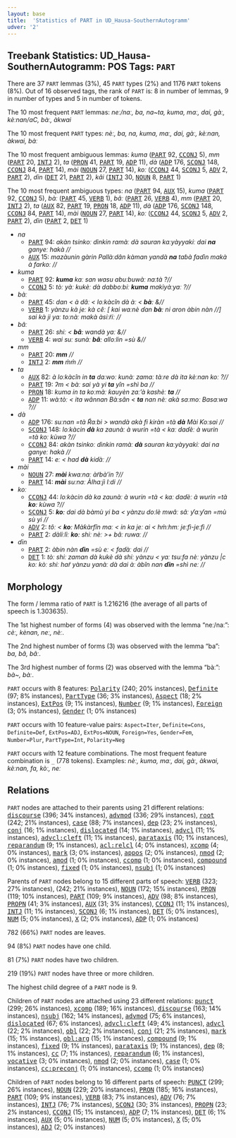 ```yaml
---
layout: base
title:  'Statistics of PART in UD_Hausa-SouthernAutogramm'
udver: '2'
---
```


## Treebank Statistics: UD_Hausa-SouthernAutogramm: POS Tags: `PART`

There are 37 `PART` lemmas (3%), 45 `PART` types (2%) and 1176 `PART` tokens (8%).
Out of 16 observed tags, the rank of `PART` is: 8 in number of lemmas, 9 in number of types and 5 in number of tokens.

The 10 most frequent `PART` lemmas: <em>neː/naː, ba, na~ta, kuma, maː, dai, gàː, kèːnan/aC, bàː, àkwai</em>

The 10 most frequent `PART` types:  <em>nèː, ba, na, kuma, maː, dai, gàː, kèːnan, àkwai, bàː</em>

The 10 most frequent ambiguous lemmas: <em>kuma</em> (<tt><a href="ha_southernautogramm-pos-PART.html">PART</a></tt> 92, <tt><a href="ha_southernautogramm-pos-CCONJ.html">CCONJ</a></tt> 5), <em>mm</em> (<tt><a href="ha_southernautogramm-pos-PART.html">PART</a></tt> 20, <tt><a href="ha_southernautogramm-pos-INTJ.html">INTJ</a></tt> 2), <em>ta</em> (<tt><a href="ha_southernautogramm-pos-PRON.html">PRON</a></tt> 41, <tt><a href="ha_southernautogramm-pos-PART.html">PART</a></tt> 19, <tt><a href="ha_southernautogramm-pos-ADP.html">ADP</a></tt> 11), <em>dà</em> (<tt><a href="ha_southernautogramm-pos-ADP.html">ADP</a></tt> 176, <tt><a href="ha_southernautogramm-pos-SCONJ.html">SCONJ</a></tt> 148, <tt><a href="ha_southernautogramm-pos-CCONJ.html">CCONJ</a></tt> 84, <tt><a href="ha_southernautogramm-pos-PART.html">PART</a></tt> 14), <em>mài</em> (<tt><a href="ha_southernautogramm-pos-NOUN.html">NOUN</a></tt> 27, <tt><a href="ha_southernautogramm-pos-PART.html">PART</a></tt> 14), <em>koː</em> (<tt><a href="ha_southernautogramm-pos-CCONJ.html">CCONJ</a></tt> 44, <tt><a href="ha_southernautogramm-pos-SCONJ.html">SCONJ</a></tt> 5, <tt><a href="ha_southernautogramm-pos-ADV.html">ADV</a></tt> 2, <tt><a href="ha_southernautogramm-pos-PART.html">PART</a></tt> 2), <em>ɗin</em> (<tt><a href="ha_southernautogramm-pos-DET.html">DET</a></tt> 21, <tt><a href="ha_southernautogramm-pos-PART.html">PART</a></tt> 2), <em>kâi</em> (<tt><a href="ha_southernautogramm-pos-INTJ.html">INTJ</a></tt> 30, <tt><a href="ha_southernautogramm-pos-NOUN.html">NOUN</a></tt> 8, <tt><a href="ha_southernautogramm-pos-PART.html">PART</a></tt> 1)

The 10 most frequent ambiguous types:  <em>na</em> (<tt><a href="ha_southernautogramm-pos-PART.html">PART</a></tt> 94, <tt><a href="ha_southernautogramm-pos-AUX.html">AUX</a></tt> 15), <em>kuma</em> (<tt><a href="ha_southernautogramm-pos-PART.html">PART</a></tt> 92, <tt><a href="ha_southernautogramm-pos-CCONJ.html">CCONJ</a></tt> 5), <em>bàː</em> (<tt><a href="ha_southernautogramm-pos-PART.html">PART</a></tt> 45, <tt><a href="ha_southernautogramm-pos-VERB.html">VERB</a></tt> 1), <em>bâː</em> (<tt><a href="ha_southernautogramm-pos-PART.html">PART</a></tt> 26, <tt><a href="ha_southernautogramm-pos-VERB.html">VERB</a></tt> 4), <em>mm</em> (<tt><a href="ha_southernautogramm-pos-PART.html">PART</a></tt> 20, <tt><a href="ha_southernautogramm-pos-INTJ.html">INTJ</a></tt> 2), <em>ta</em> (<tt><a href="ha_southernautogramm-pos-AUX.html">AUX</a></tt> 82, <tt><a href="ha_southernautogramm-pos-PART.html">PART</a></tt> 19, <tt><a href="ha_southernautogramm-pos-PRON.html">PRON</a></tt> 18, <tt><a href="ha_southernautogramm-pos-ADP.html">ADP</a></tt> 11), <em>dà</em> (<tt><a href="ha_southernautogramm-pos-ADP.html">ADP</a></tt> 176, <tt><a href="ha_southernautogramm-pos-SCONJ.html">SCONJ</a></tt> 148, <tt><a href="ha_southernautogramm-pos-CCONJ.html">CCONJ</a></tt> 84, <tt><a href="ha_southernautogramm-pos-PART.html">PART</a></tt> 14), <em>mài</em> (<tt><a href="ha_southernautogramm-pos-NOUN.html">NOUN</a></tt> 27, <tt><a href="ha_southernautogramm-pos-PART.html">PART</a></tt> 14), <em>koː</em> (<tt><a href="ha_southernautogramm-pos-CCONJ.html">CCONJ</a></tt> 44, <tt><a href="ha_southernautogramm-pos-SCONJ.html">SCONJ</a></tt> 5, <tt><a href="ha_southernautogramm-pos-ADV.html">ADV</a></tt> 2, <tt><a href="ha_southernautogramm-pos-PART.html">PART</a></tt> 2), <em>ɗin</em> (<tt><a href="ha_southernautogramm-pos-PART.html">PART</a></tt> 2, <tt><a href="ha_southernautogramm-pos-DET.html">DET</a></tt> 1)


* <em>na</em>
  * <tt><a href="ha_southernautogramm-pos-PART.html">PART</a></tt> 94: <em>akàn tsinkoː dìnkin ramàː dà sauran kaːyàyyakiː dai <b>na</b> ganyeː hakà //</em>
  * <tt><a href="ha_southernautogramm-pos-AUX.html">AUX</a></tt> 15: <em>mazàunin gàrin Pallàːdân kàman yandà <b>na</b> taɓà faɗìn makà à farkoː //</em>
* <em>kuma</em>
  * <tt><a href="ha_southernautogramm-pos-PART.html">PART</a></tt> 92: <em><b>kuma</b> kaː san wasu abuːbuwàː naːtà ?//</em>
  * <tt><a href="ha_southernautogramm-pos-CCONJ.html">CCONJ</a></tt> 5: <em>tòː yàː kukèː dà dabboːbiː <b>kuma</b> makìyàːyaː ?//</em>
* <em>bàː</em>
  * <tt><a href="ha_southernautogramm-pos-PART.html">PART</a></tt> 45: <em>dan < à dâː < loːkàcîn dà àː < <b>bàː</b> &//</em>
  * <tt><a href="ha_southernautogramm-pos-VERB.html">VERB</a></tt> 1: <em>yànzu kà jeː kà cêː [ kai waːnè ɗan <b>bàː</b> ni aron àbin nàn //] sai kà ji yaː toːnàː makà àsiːr̃iː //</em>
* <em>bâː</em>
  * <tt><a href="ha_southernautogramm-pos-PART.html">PART</a></tt> 26: <em>shiː < <b>bâː</b> wandà yaː &//</em>
  * <tt><a href="ha_southernautogramm-pos-VERB.html">VERB</a></tt> 4: <em>wai suː sunàː <b>bâː</b> alloːlin =sù &//</em>
* <em>mm</em>
  * <tt><a href="ha_southernautogramm-pos-PART.html">PART</a></tt> 20: <em><b>mm</b> //</em>
  * <tt><a href="ha_southernautogramm-pos-INTJ.html">INTJ</a></tt> 2: <em><b>mm</b> m̀m̀ //</em>
* <em>ta</em>
  * <tt><a href="ha_southernautogramm-pos-AUX.html">AUX</a></tt> 82: <em>à loːkàcîn in <b>ta</b> daːwoː kunàː zamaː tàːre dà ita kèːnan koː ?//</em>
  * <tt><a href="ha_southernautogramm-pos-PART.html">PART</a></tt> 19: <em>ʔm < bàː sai yà yi <b>ta</b> yîn =shì ba //</em>
  * <tt><a href="ha_southernautogramm-pos-PRON.html">PRON</a></tt> 18: <em>kuma in ta koːmàː ƙauyèn zaːʼà kashèː <b>ta</b> //</em>
  * <tt><a href="ha_southernautogramm-pos-ADP.html">ADP</a></tt> 11: <em>wàːtòː < ita wânnan Bàːsân < <b>ta</b> nan nèː akà saːmoː Basaːwa ?//</em>
* <em>dà</em>
  * <tt><a href="ha_southernautogramm-pos-ADP.html">ADP</a></tt> 176: <em>suːnan =tà R̃aːbi > wandà akà fi kiràn =tà <b>dà</b> Mài Ƙoːsai //</em>
  * <tt><a href="ha_southernautogramm-pos-SCONJ.html">SCONJ</a></tt> 148: <em>loːkàcin <b>dà</b> ka zaunàː à wurin =tà < kaː daɗèː à wurin =tà koː kùwa ?//</em>
  * <tt><a href="ha_southernautogramm-pos-CCONJ.html">CCONJ</a></tt> 84: <em>akàn tsinkoː dìnkin ramàː <b>dà</b> sauran kaːyàyyakiː dai na ganyeː hakà //</em>
  * <tt><a href="ha_southernautogramm-pos-PART.html">PART</a></tt> 14: <em>eː < had <b>dà</b> kiɗàː //</em>
* <em>mài</em>
  * <tt><a href="ha_southernautogramm-pos-NOUN.html">NOUN</a></tt> 27: <em><b>mài</b> kwaːnaː àr̃bàʼin ?//</em>
  * <tt><a href="ha_southernautogramm-pos-PART.html">PART</a></tt> 14: <em><b>mài</b> suːnaː Àlhaːjì Iːdi //</em>
* <em>koː</em>
  * <tt><a href="ha_southernautogramm-pos-CCONJ.html">CCONJ</a></tt> 44: <em>loːkàcin dà ka zaunàː à wurin =tà < kaː daɗèː à wurin =tà <b>koː</b> kùwa ?//</em>
  * <tt><a href="ha_southernautogramm-pos-SCONJ.html">SCONJ</a></tt> 5: <em><b>koː</b> dai dà bàmù yi ba < yànzu doːlè mwâː sâː ƴaːƴan =mù sù yi //</em>
  * <tt><a href="ha_southernautogramm-pos-ADV.html">ADV</a></tt> 2: <em>tôː < <b>koː</b> Màƙàrfîn maː < in ka jeː ai < hm̀ːhmː jeːfì-jeːfì //</em>
  * <tt><a href="ha_southernautogramm-pos-PART.html">PART</a></tt> 2: <em>dàliːlìː <b>koː</b> shiː nèː >+ bâː ruwaː //</em>
* <em>ɗin</em>
  * <tt><a href="ha_southernautogramm-pos-PART.html">PART</a></tt> 2: <em>àbin nàn <b>ɗin</b> =sù eː < faɗàː dai //</em>
  * <tt><a href="ha_southernautogramm-pos-DET.html">DET</a></tt> 1: <em>tòː shiː zaman dà kukè dà shiː yànzu < yaː tsuːfa nèː yànzu |c koː kòː shiː har̃ yànzu yanàː dà dai àː àbîn nan <b>ɗin</b> =shì neː //</em>

## Morphology

The form / lemma ratio of `PART` is 1.216216 (the average of all parts of speech is 1.303635).

The 1st highest number of forms (4) was observed with the lemma “neː/naː”: <em>cèː, kènan, neː, nèː</em>.

The 2nd highest number of forms (3) was observed with the lemma “ba”: <em>ba, bâ, bâː</em>.

The 3rd highest number of forms (2) was observed with the lemma “bàː”: <em>bà~, bàː</em>.

`PART` occurs with 8 features: <tt><a href="ha_southernautogramm-feat-Polarity.html">Polarity</a></tt> (240; 20% instances), <tt><a href="ha_southernautogramm-feat-Definite.html">Definite</a></tt> (97; 8% instances), <tt><a href="ha_southernautogramm-feat-PartType.html">PartType</a></tt> (36; 3% instances), <tt><a href="ha_southernautogramm-feat-Aspect.html">Aspect</a></tt> (18; 2% instances), <tt><a href="ha_southernautogramm-feat-ExtPos.html">ExtPos</a></tt> (9; 1% instances), <tt><a href="ha_southernautogramm-feat-Number.html">Number</a></tt> (9; 1% instances), <tt><a href="ha_southernautogramm-feat-Foreign.html">Foreign</a></tt> (3; 0% instances), <tt><a href="ha_southernautogramm-feat-Gender.html">Gender</a></tt> (1; 0% instances)

`PART` occurs with 10 feature-value pairs: `Aspect=Iter`, `Definite=Cons`, `Definite=Def`, `ExtPos=ADJ`, `ExtPos=NOUN`, `Foreign=Yes`, `Gender=Fem`, `Number=Plur`, `PartType=Int`, `Polarity=Neg`

`PART` occurs with 12 feature combinations.
The most frequent feature combination is `_` (778 tokens).
Examples: <em>nèː, kuma, maː, dai, gàː, àkwai, kèːnan, fa, kòː, neː</em>


## Relations

`PART` nodes are attached to their parents using 21 different relations: <tt><a href="ha_southernautogramm-dep-discourse.html">discourse</a></tt> (396; 34% instances), <tt><a href="ha_southernautogramm-dep-advmod.html">advmod</a></tt> (336; 29% instances), <tt><a href="ha_southernautogramm-dep-root.html">root</a></tt> (242; 21% instances), <tt><a href="ha_southernautogramm-dep-case.html">case</a></tt> (88; 7% instances), <tt><a href="ha_southernautogramm-dep-dep.html">dep</a></tt> (23; 2% instances), <tt><a href="ha_southernautogramm-dep-conj.html">conj</a></tt> (16; 1% instances), <tt><a href="ha_southernautogramm-dep-dislocated.html">dislocated</a></tt> (14; 1% instances), <tt><a href="ha_southernautogramm-dep-advcl.html">advcl</a></tt> (11; 1% instances), <tt><a href="ha_southernautogramm-dep-advcl-cleft.html">advcl:cleft</a></tt> (11; 1% instances), <tt><a href="ha_southernautogramm-dep-parataxis.html">parataxis</a></tt> (10; 1% instances), <tt><a href="ha_southernautogramm-dep-reparandum.html">reparandum</a></tt> (9; 1% instances), <tt><a href="ha_southernautogramm-dep-acl-relcl.html">acl:relcl</a></tt> (4; 0% instances), <tt><a href="ha_southernautogramm-dep-xcomp.html">xcomp</a></tt> (4; 0% instances), <tt><a href="ha_southernautogramm-dep-mark.html">mark</a></tt> (3; 0% instances), <tt><a href="ha_southernautogramm-dep-appos.html">appos</a></tt> (2; 0% instances), <tt><a href="ha_southernautogramm-dep-nmod.html">nmod</a></tt> (2; 0% instances), <tt><a href="ha_southernautogramm-dep-amod.html">amod</a></tt> (1; 0% instances), <tt><a href="ha_southernautogramm-dep-ccomp.html">ccomp</a></tt> (1; 0% instances), <tt><a href="ha_southernautogramm-dep-compound.html">compound</a></tt> (1; 0% instances), <tt><a href="ha_southernautogramm-dep-fixed.html">fixed</a></tt> (1; 0% instances), <tt><a href="ha_southernautogramm-dep-nsubj.html">nsubj</a></tt> (1; 0% instances)

Parents of `PART` nodes belong to 15 different parts of speech: <tt><a href="ha_southernautogramm-pos-VERB.html">VERB</a></tt> (323; 27% instances),  (242; 21% instances), <tt><a href="ha_southernautogramm-pos-NOUN.html">NOUN</a></tt> (172; 15% instances), <tt><a href="ha_southernautogramm-pos-PRON.html">PRON</a></tt> (119; 10% instances), <tt><a href="ha_southernautogramm-pos-PART.html">PART</a></tt> (109; 9% instances), <tt><a href="ha_southernautogramm-pos-ADV.html">ADV</a></tt> (98; 8% instances), <tt><a href="ha_southernautogramm-pos-PROPN.html">PROPN</a></tt> (41; 3% instances), <tt><a href="ha_southernautogramm-pos-AUX.html">AUX</a></tt> (31; 3% instances), <tt><a href="ha_southernautogramm-pos-CCONJ.html">CCONJ</a></tt> (11; 1% instances), <tt><a href="ha_southernautogramm-pos-INTJ.html">INTJ</a></tt> (11; 1% instances), <tt><a href="ha_southernautogramm-pos-SCONJ.html">SCONJ</a></tt> (6; 1% instances), <tt><a href="ha_southernautogramm-pos-DET.html">DET</a></tt> (5; 0% instances), <tt><a href="ha_southernautogramm-pos-NUM.html">NUM</a></tt> (5; 0% instances), <tt><a href="ha_southernautogramm-pos-X.html">X</a></tt> (2; 0% instances), <tt><a href="ha_southernautogramm-pos-ADP.html">ADP</a></tt> (1; 0% instances)

782 (66%) `PART` nodes are leaves.

94 (8%) `PART` nodes have one child.

81 (7%) `PART` nodes have two children.

219 (19%) `PART` nodes have three or more children.

The highest child degree of a `PART` node is 9.

Children of `PART` nodes are attached using 23 different relations: <tt><a href="ha_southernautogramm-dep-punct.html">punct</a></tt> (299; 26% instances), <tt><a href="ha_southernautogramm-dep-xcomp.html">xcomp</a></tt> (189; 16% instances), <tt><a href="ha_southernautogramm-dep-discourse.html">discourse</a></tt> (163; 14% instances), <tt><a href="ha_southernautogramm-dep-nsubj.html">nsubj</a></tt> (162; 14% instances), <tt><a href="ha_southernautogramm-dep-advmod.html">advmod</a></tt> (75; 6% instances), <tt><a href="ha_southernautogramm-dep-dislocated.html">dislocated</a></tt> (67; 6% instances), <tt><a href="ha_southernautogramm-dep-advcl-cleft.html">advcl:cleft</a></tt> (49; 4% instances), <tt><a href="ha_southernautogramm-dep-advcl.html">advcl</a></tt> (22; 2% instances), <tt><a href="ha_southernautogramm-dep-obl.html">obl</a></tt> (22; 2% instances), <tt><a href="ha_southernautogramm-dep-conj.html">conj</a></tt> (21; 2% instances), <tt><a href="ha_southernautogramm-dep-mark.html">mark</a></tt> (15; 1% instances), <tt><a href="ha_southernautogramm-dep-obl-arg.html">obl:arg</a></tt> (15; 1% instances), <tt><a href="ha_southernautogramm-dep-compound.html">compound</a></tt> (9; 1% instances), <tt><a href="ha_southernautogramm-dep-fixed.html">fixed</a></tt> (9; 1% instances), <tt><a href="ha_southernautogramm-dep-parataxis.html">parataxis</a></tt> (9; 1% instances), <tt><a href="ha_southernautogramm-dep-dep.html">dep</a></tt> (8; 1% instances), <tt><a href="ha_southernautogramm-dep-cc.html">cc</a></tt> (7; 1% instances), <tt><a href="ha_southernautogramm-dep-reparandum.html">reparandum</a></tt> (6; 1% instances), <tt><a href="ha_southernautogramm-dep-vocative.html">vocative</a></tt> (3; 0% instances), <tt><a href="ha_southernautogramm-dep-nmod.html">nmod</a></tt> (2; 0% instances), <tt><a href="ha_southernautogramm-dep-case.html">case</a></tt> (1; 0% instances), <tt><a href="ha_southernautogramm-dep-cc-preconj.html">cc:preconj</a></tt> (1; 0% instances), <tt><a href="ha_southernautogramm-dep-ccomp.html">ccomp</a></tt> (1; 0% instances)

Children of `PART` nodes belong to 16 different parts of speech: <tt><a href="ha_southernautogramm-pos-PUNCT.html">PUNCT</a></tt> (299; 26% instances), <tt><a href="ha_southernautogramm-pos-NOUN.html">NOUN</a></tt> (229; 20% instances), <tt><a href="ha_southernautogramm-pos-PRON.html">PRON</a></tt> (185; 16% instances), <tt><a href="ha_southernautogramm-pos-PART.html">PART</a></tt> (109; 9% instances), <tt><a href="ha_southernautogramm-pos-VERB.html">VERB</a></tt> (83; 7% instances), <tt><a href="ha_southernautogramm-pos-ADV.html">ADV</a></tt> (76; 7% instances), <tt><a href="ha_southernautogramm-pos-INTJ.html">INTJ</a></tt> (76; 7% instances), <tt><a href="ha_southernautogramm-pos-SCONJ.html">SCONJ</a></tt> (30; 3% instances), <tt><a href="ha_southernautogramm-pos-PROPN.html">PROPN</a></tt> (23; 2% instances), <tt><a href="ha_southernautogramm-pos-CCONJ.html">CCONJ</a></tt> (15; 1% instances), <tt><a href="ha_southernautogramm-pos-ADP.html">ADP</a></tt> (7; 1% instances), <tt><a href="ha_southernautogramm-pos-DET.html">DET</a></tt> (6; 1% instances), <tt><a href="ha_southernautogramm-pos-AUX.html">AUX</a></tt> (5; 0% instances), <tt><a href="ha_southernautogramm-pos-NUM.html">NUM</a></tt> (5; 0% instances), <tt><a href="ha_southernautogramm-pos-X.html">X</a></tt> (5; 0% instances), <tt><a href="ha_southernautogramm-pos-ADJ.html">ADJ</a></tt> (2; 0% instances)

